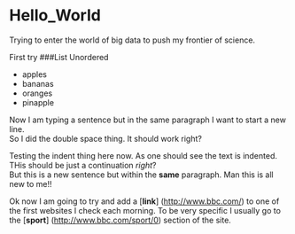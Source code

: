 Hello_World
===========
Trying to enter the world of big data to push my frontier of science.

First try 
###List
Unordered 
* apples
* bananas
* oranges
* pinapple

Now I am typing a sentence but in the same paragraph I want to start a new line.  
So I did the double space thing. It should work right?

   Testing the indent thing here now. As one should see the text is indented.
   THis should be just a continuation _right_?  
   But this is a new sentence but within the __same__ paragraph.
   Man this is all new to me!!
   
Ok now I am going to try and add a [__link__] (http://www.bbc.com/) to one of the first websites I check each morning.
To be very specific I usually go to the [__sport__] (http://www.bbc.com/sport/0) section of the site.
   
   
   



